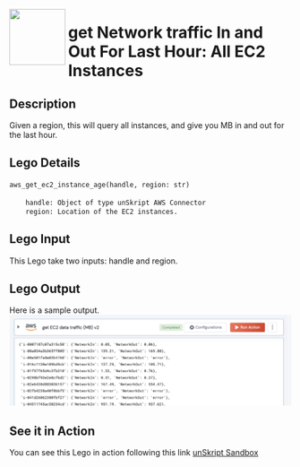 
[<img align="left" src="https://unskript.com/assets/favicon.png" width="100" height="100" style="padding-right: 5px">](https://unskript.com/assets/favicon.png) 
<h1>get Network traffic In and Out For Last Hour: All EC2 Instances </h1>

## Description
Given a region, this will query all instances, and give you MB in and out for the last hour.


## Lego Details

    aws_get_ec2_instance_age(handle, region: str) 

        handle: Object of type unSkript AWS Connector
        region: Location of the EC2 instances.

## Lego Input
This Lego take two inputs: handle and region.

## Lego Output
Here is a sample output.
<img src="./1.jpg">


## See it in Action

You can see this Lego in action following this link [unSkript Sandbox](https://us.app.unskript.io)

